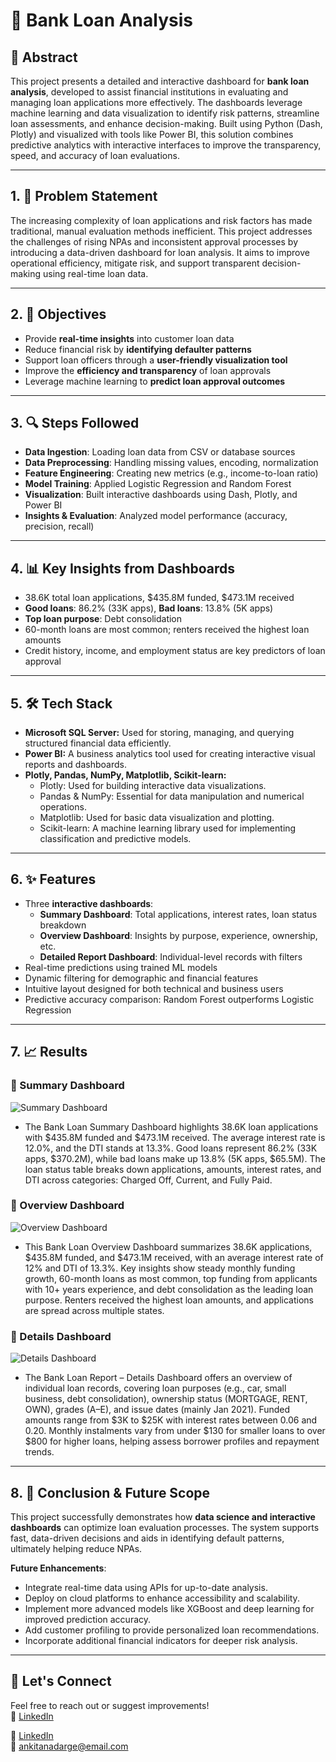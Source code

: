 # 💼 Bank Loan Analysis

## 🧾 Abstract  
This project presents a detailed and interactive dashboard for **bank loan analysis**, developed to assist financial institutions in evaluating and managing loan applications more effectively. The dashboards leverage machine learning and data visualization to identify risk patterns, streamline loan assessments, and enhance decision-making. Built using Python (Dash, Plotly) and visualized with tools like Power BI, this solution combines predictive analytics with interactive interfaces to improve the transparency, speed, and accuracy of loan evaluations.

---

## 1. 🧩 Problem Statement  
The increasing complexity of loan applications and risk factors has made traditional, manual evaluation methods inefficient. This project addresses the challenges of rising NPAs and inconsistent approval processes by introducing a data-driven dashboard for loan analysis. It aims to improve operational efficiency, mitigate risk, and support transparent decision-making using real-time loan data.

---

## 2. 🎯 Objectives  
- Provide **real-time insights** into customer loan data  
- Reduce financial risk by **identifying defaulter patterns**  
- Support loan officers through a **user-friendly visualization tool**  
- Improve the **efficiency and transparency** of loan approvals  
- Leverage machine learning to **predict loan approval outcomes**

---

## 3. 🔍 Steps Followed  
- **Data Ingestion**: Loading loan data from CSV or database sources  
- **Data Preprocessing**: Handling missing values, encoding, normalization  
- **Feature Engineering**: Creating new metrics (e.g., income-to-loan ratio)  
- **Model Training**: Applied Logistic Regression and Random Forest  
- **Visualization**: Built interactive dashboards using Dash, Plotly, and Power BI  
- **Insights & Evaluation**: Analyzed model performance (accuracy, precision, recall)

---

## 4. 📊 Key Insights from Dashboards  

- 38.6K total loan applications, $435.8M funded, $473.1M received  
- **Good loans**: 86.2% (33K apps), **Bad loans**: 13.8% (5K apps)  
- **Top loan purpose**: Debt consolidation  
- 60-month loans are most common; renters received the highest loan amounts  
- Credit history, income, and employment status are key predictors of loan approval

---

## 5. 🛠 Tech Stack  
- 	**Microsoft SQL Server:** Used for storing, managing, and querying structured financial data efficiently.
- **Power BI:** A business analytics tool used for creating interactive visual reports and dashboards.
- **Plotly, Pandas, NumPy, Matplotlib, Scikit-learn:**
    -	Plotly: Used for building interactive data visualizations.
    - Pandas & NumPy: Essential for data manipulation and numerical operations.
    -	Matplotlib: Used for basic data visualization and plotting.
    - Scikit-learn: A machine learning library used for implementing classification and predictive models.
 


---

## 6. ✨ Features  
- Three **interactive dashboards**:  
  - **Summary Dashboard**: Total applications, interest rates, loan status breakdown  
  - **Overview Dashboard**: Insights by purpose, experience, ownership, etc.  
  - **Detailed Report Dashboard**: Individual-level records with filters  
- Real-time predictions using trained ML models  
- Dynamic filtering for demographic and financial features  
- Intuitive layout designed for both technical and business users  
- Predictive accuracy comparison: Random Forest outperforms Logistic Regression

---

## 7. 📈 Results  
### 🔹 Summary Dashboard  
![Summary Dashboard](./images/summary.png)
- The Bank Loan Summary Dashboard highlights 38.6K loan applications with $435.8M funded and $473.1M received. The average interest rate is 12.0%, and the DTI stands at 13.3%. Good loans represent 86.2% (33K apps, $370.2M), while bad loans make up 13.8% (5K apps, $65.5M). The loan status table breaks down applications, amounts, interest rates, and DTI across categories: Charged Off, Current, and Fully Paid.
### 🔹 Overview Dashboard  
![Overview Dashboard](./images/overview.png)
- This Bank Loan Overview Dashboard summarizes 38.6K applications, $435.8M funded, and $473.1M received, with an average interest rate of 12% and DTI of 13.3%. Key insights show steady monthly funding growth, 60-month loans as most common, top funding from applicants with 10+ years experience, and debt consolidation as the leading loan purpose. Renters received the highest loan amounts, and applications are spread across multiple states.
### 🔹 Details Dashboard  
![Details Dashboard](./images/details.png)
- The Bank Loan Report – Details Dashboard offers an overview of individual loan records, covering loan purposes (e.g., car, small business, debt consolidation), ownership status (MORTGAGE, RENT, OWN), grades (A–E), and issue dates (mainly Jan 2021). Funded amounts range from $3K to $25K with interest rates between 0.06 and 0.20. Monthly instalments vary from under $130 for smaller loans to over $800 for higher loans, helping assess borrower profiles and repayment trends.



---

## 8. 🚀 Conclusion & Future Scope  
This project successfully demonstrates how **data science and interactive dashboards** can optimize loan evaluation processes. The system supports fast, data-driven decisions and aids in identifying default patterns, ultimately helping reduce NPAs.

**Future Enhancements**:  
- Integrate real-time data using APIs for up-to-date analysis.
- Deploy on cloud platforms to enhance accessibility and scalability.
- Implement more advanced models like XGBoost and deep learning for improved prediction accuracy.
- Add customer profiling to provide personalized loan recommendations.
- Incorporate additional financial indicators for deeper risk analysis.



---

## 🙌 Let's Connect  
Feel free to reach out or suggest improvements!  
🔗 [LinkedIn](https://www.linkedin.com/in/ankita-nadarge/) 

🔗 [LinkedIn](https://www.linkedin.com/in/ankita-nadarge/)  
📧 ankitanadarge@email.com

